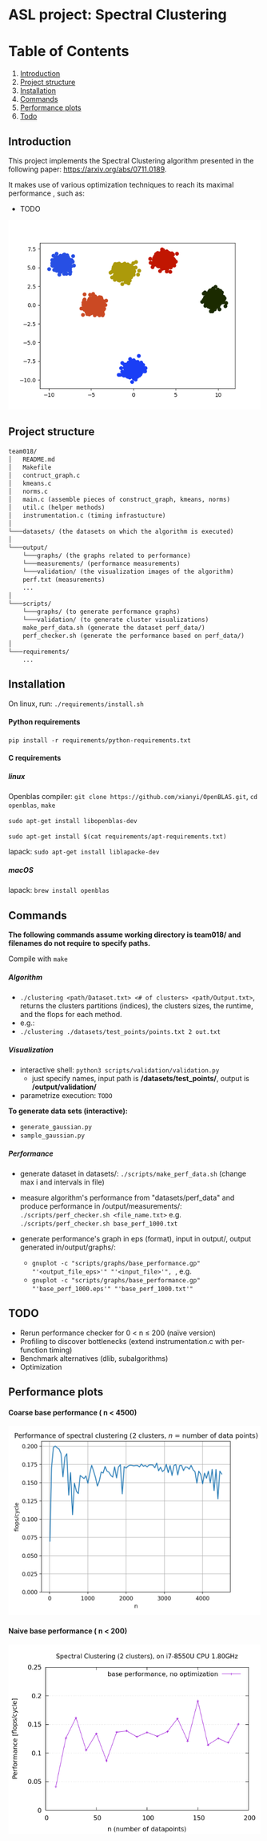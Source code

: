 # ASL project: Spectral Clustering

# Table of Contents

1. [Introduction](#Introduction)
2. [Project structure](#Structure)
3. [Installation](#Installation)
4. [Commands](#Commands)
5. [Performance plots](#Performance)
6. [Todo](#Todo)

<a name="Introduction"></a>
## Introduction


This project implements the Spectral Clustering algorithm presented in the following paper: https://arxiv.org/abs/0711.0189.

It makes use of various optimization techniques to reach its maximal performance , such as:
- TODO

![6 clusters](output/validation/6_c.png) 


<a name="Structure"></a>
## Project structure


```
team018/
│   README.md
│   Makefile 
│   contruct_graph.c 
│   kmeans.c
│   norms.c
│   main.c (assemble pieces of construct_graph, kmeans, norms)
│   util.c (helper methods)
│   instrumentation.c (timing infrastucture)  
│
└───datasets/ (the datasets on which the algorithm is executed)
│   
└───output/ 
    └───graphs/ (the graphs related to performance)
    └───measurements/ (performance measurements)
    └───validation/ (the visualization images of the algorithm)
    perf.txt (measurements)
    ... 
│ 
└───scripts/ 
    └───graphs/ (to generate performance graphs)
    └───validation/ (to generate cluster visualizations)
    make_perf_data.sh (generate the dataset perf_data/)
    perf_checker.sh (generate the performance based on perf_data/)
│   
└───requirements/
    ...
```

<a name="Installation"></a>
## Installation

On linux, run: `./requirements/install.sh`

#### Python requirements

`pip install -r requirements/python-requirements.txt`

#### C requirements

##### linux

Openblas compiler: `git clone https://github.com/xianyi/OpenBLAS.git`, `cd openblas`, `make`

`sudo apt-get install libopenblas-dev`

`sudo apt-get install $(cat requirements/apt-requirements.txt)`

lapack: `sudo apt-get install liblapacke-dev`

##### macOS

lapack: `brew install openblas`


<a name="Commands"></a>
## Commands

**The following commands assume working directory is team018/ and filenames do not require to specify paths.**


Compile with `make`


##### Algorithm 

- `./clustering <path/Dataset.txt> <# of clusters> <path/Output.txt>`, returns the clusters partitions (indices), the clusters sizes,
the runtime, and the flops for each method.
- e.g.: 
- ` ./clustering ./datasets/test_points/points.txt 2 out.txt
`

##### Visualization

- interactive shell: `python3 scripts/validation/validation.py`
    - just specify names, input path is **/datasets/test_points/**, output is **/output/validation/**
- parametrize execution: `TODO`

**To generate data sets (interactive):**

- `generate_gaussian.py`
- `sample_gaussian.py`

##### Performance

- generate dataset in datasets/: `./scripts/make_perf_data.sh` (change max i and intervals in file)
- measure algorithm's performance from "datasets/perf_data" and produce performance in /output/measurements/: `./scripts/perf_checker.sh <file_name.txt>`  e.g. `./scripts/perf_checker.sh base_perf_1000.txt`
- generate performance's graph in eps (format), input in output/, output generated in/output/graphs/:

    - `gnuplot -c "scripts/graphs/base_performance.gp" "'<output_file_eps>'" "'<input_file>'",
`, e.g.
    - `gnuplot -c "scripts/graphs/base_performance.gp" "'base_perf_1000.eps'" "'base_perf_1000.txt'"
`
<a name="Todo"></a>
## TODO

- Rerun performance checker for 0 < n ≤ 200 (naïve version)
- Profiling to discover bottlenecks (extend instrumentation.c with per-function timing)
- Benchmark alternatives (dlib, subalgorithms)
- Optimization


<a name="Performance"></a>
## Performance plots

#### Coarse base performance ( n < 4500)

![base_perf_4500](output/graphs/naive.png) 

#### Naive base performance ( n < 200)

![base_perf_4500](output/graphs/base_perf_200.png) 



